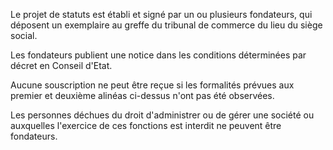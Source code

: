 Le projet de statuts est établi et signé par un ou plusieurs fondateurs, qui déposent un exemplaire au greffe du tribunal de commerce du lieu du siège social.

Les fondateurs publient une notice dans les conditions déterminées par décret en Conseil d'Etat.

Aucune souscription ne peut être reçue si les formalités prévues aux premier et deuxième alinéas ci-dessus n'ont pas été observées.

Les personnes déchues du droit d'administrer ou de gérer une société ou auxquelles l'exercice de ces fonctions est interdit ne peuvent être fondateurs.
